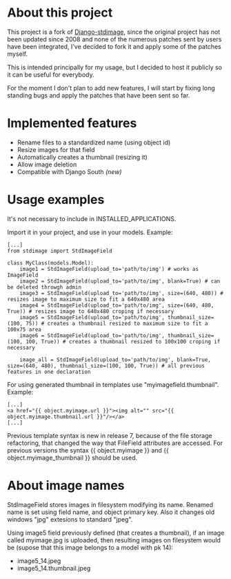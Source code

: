 # About this project #

This project is a fork of [Django-stdimage](http://code.google.com/p/django-stdimage/), since the original project has not been updated since 2008 and none of the numerous patches sent by users have been integrated, I've decided to fork it and apply some of the patches myself.

This is intended principally for my usage, but I decided to host it publicly so it can be useful for everybody.

For the moment I don't plan to add new features, I will start by fixing long standing bugs and apply the patches that have been sent so far.

# Implemented features #

  * Rename files to a standardized name (using object id)
  * Resize images for that field
  * Automatically creates a thumbnail (resizing it)
  * Allow image deletion
  * Compatible with Django South _(new)_

# Usage examples #

It's not necessary to include in INSTALLED\_APPLICATIONS.

Import it in your project, and use in your models. Example:

```
[...]
from stdimage import StdImageField

class MyClass(models.Model):
    image1 = StdImageField(upload_to='path/to/img') # works as ImageField
    image2 = StdImageField(upload_to='path/to/img', blank=True) # can be deleted throwgh admin
    image3 = StdImageField(upload_to='path/to/img', size=(640, 480)) # resizes image to maximum size to fit a 640x480 area
    image4 = StdImageField(upload_to='path/to/img', size=(640, 480, True)) # resizes image to 640x480 croping if necessary
    image5 = StdImageField(upload_to='path/to/img', thumbnail_size=(100, 75)) # creates a thumbnail resized to maximum size to fit a 100x75 area
    image6 = StdImageField(upload_to='path/to/img', thumbnail_size=(100, 100, True)) # creates a thumbnail resized to 100x100 croping if necessary

    image_all = StdImageField(upload_to='path/to/img', blank=True, size=(640, 480), thumbnail_size=(100, 100, True)) # all previous features in one declaration
```
For using generated thumbnail in templates use "myimagefield.thumbnail". Example:
```
[...]
<a href="{{ object.myimage.url }}"><img alt="" src="{{ object.myimage.thumbnail.url }}"/></a>
[...]
```

Previous template syntax is new in release 7, because of the file storage refactoring, that changed the way that FileField attributes are accessed. For previous versions the syntax {{ object.myimage }} and {{ object.myimage\_thumbnail }} should be used.

# About image names #

StdImageField stores images in filesystem modifying its name. Renamed name is set using field name, and object primary key. Also it changes old windows "jpg" extesions to standard "jpeg".

Using image5 field previously defined (that creates a thumbnail), if an image called myimage.jpg is uploaded, then resulting images on filesystem would be (supose that this image belongs to a model with pk 14):

  * image5\_14.jpeg
  * image5\_14.thumbnail.jpeg